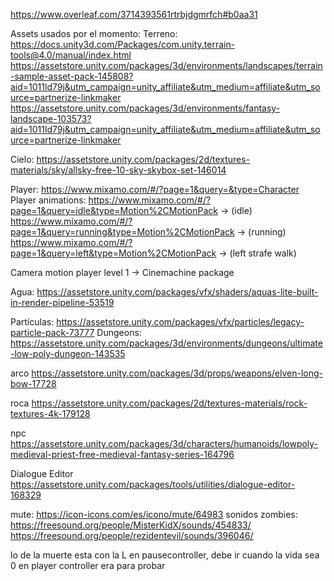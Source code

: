 https://www.overleaf.com/3714393561rtrbjdgmrfch#b0aa31


Assets usados por el momento:
Terreno:
https://docs.unity3d.com/Packages/com.unity.terrain-tools@4.0/manual/index.html
https://assetstore.unity.com/packages/3d/environments/landscapes/terrain-sample-asset-pack-145808?aid=1011ld79j&utm_campaign=unity_affiliate&utm_medium=affiliate&utm_source=partnerize-linkmaker
https://assetstore.unity.com/packages/3d/environments/fantasy-landscape-103573?aid=1011ld79j&utm_campaign=unity_affiliate&utm_medium=affiliate&utm_source=partnerize-linkmaker

Cielo:
https://assetstore.unity.com/packages/2d/textures-materials/sky/allsky-free-10-sky-skybox-set-146014

Player:
https://www.mixamo.com/#/?page=1&query=&type=Character
Player animations: 
https://www.mixamo.com/#/?page=1&query=idle&type=Motion%2CMotionPack -> (idle)
https://www.mixamo.com/#/?page=1&query=running&type=Motion%2CMotionPack -> (running)
https://www.mixamo.com/#/?page=1&query=left&type=Motion%2CMotionPack  -> (left strafe walk)

Camera motion player level 1 -> Cinemachine package

Agua:
https://assetstore.unity.com/packages/vfx/shaders/aquas-lite-built-in-render-pipeline-53519 

Partículas: https://assetstore.unity.com/packages/vfx/particles/legacy-particle-pack-73777
Dungeons: https://assetstore.unity.com/packages/3d/environments/dungeons/ultimate-low-poly-dungeon-143535

arco
https://assetstore.unity.com/packages/3d/props/weapons/elven-long-bow-17728

roca
https://assetstore.unity.com/packages/2d/textures-materials/rock-textures-4k-179128

npc 
https://assetstore.unity.com/packages/3d/characters/humanoids/lowpoly-medieval-priest-free-medieval-fantasy-series-164796

Dialogue Editor
https://assetstore.unity.com/packages/tools/utilities/dialogue-editor-168329

mute: https://icon-icons.com/es/icono/mute/64983
sonidos zombies:
https://freesound.org/people/MisterKidX/sounds/454833/
https://freesound.org/people/rezidentevil/sounds/396046/

lo de la muerte esta con la L en pausecontroller, debe ir cuando la vida sea 0 en player controller era para probar
